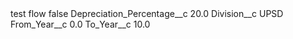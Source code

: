 <?xml version="1.0" encoding="UTF-8"?>
<CustomMetadata xmlns="http://soap.sforce.com/2006/04/metadata" xmlns:xsi="http://www.w3.org/2001/XMLSchema-instance" xmlns:xsd="http://www.w3.org/2001/XMLSchema">
    <label>test flow</label>
    <protected>false</protected>
    <values>
        <field>Depreciation_Percentage__c</field>
        <value xsi:type="xsd:double">20.0</value>
    </values>
    <values>
        <field>Division__c</field>
        <value xsi:type="xsd:string">UPSD</value>
    </values>
    <values>
        <field>From_Year__c</field>
        <value xsi:type="xsd:double">0.0</value>
    </values>
    <values>
        <field>To_Year__c</field>
        <value xsi:type="xsd:double">10.0</value>
    </values>
</CustomMetadata>
